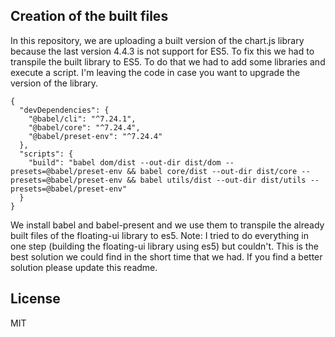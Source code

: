 ## Creation of the built files

In this repository, we are uploading a built version of the chart.js library because the last version 4.4.3 is not support for ES5. To fix this we had to transpile the built library to ES5. To do that we had to add some libraries and execute a script. I'm leaving the code in case you want to upgrade the version of the library.
```
{
  "devDependencies": {
    "@babel/cli": "^7.24.1",
    "@babel/core": "^7.24.4",
    "@babel/preset-env": "^7.24.4"
  },
  "scripts": {
    "build": "babel dom/dist --out-dir dist/dom --presets=@babel/preset-env && babel core/dist --out-dir dist/core --presets=@babel/preset-env && babel utils/dist --out-dir dist/utils --presets=@babel/preset-env"
  }
}
```
We install babel and babel-present and we use them to transpile the already built files of the floating-ui library to es5.
Note: I tried to do everything in one step (building the floating-ui library using es5) but couldn't. This is the best solution we could find in the short time that we had. If you find a better solution please update this readme.

## License

MIT